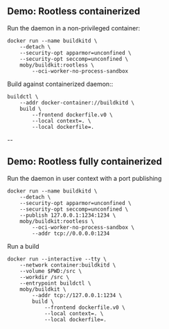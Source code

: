 ## Demo: Rootless containerized

Run the daemon in a non-privileged container:

```plaintext
docker run --name buildkitd \
    --detach \
    --security-opt apparmor=unconfined \
    --security-opt seccomp=unconfined \
    moby/buildkit:rootless \
        --oci-worker-no-process-sandbox
```

Build against containerized daemon::

```plaintext
buildctl \
    --addr docker-container://buildkitd \
    build \
        --frontend dockerfile.v0 \
        --local context=. \
        --local dockerfile=.
```

--

## Demo: Rootless fully containerized

Run the daemon in user context with a port publishing

```plaintext
docker run --name buildkitd \
    --detach \
    --security-opt apparmor=unconfined \
    --security-opt seccomp=unconfined \
    --publish 127.0.0.1:1234:1234 \
    moby/buildkit:rootless \
        --oci-worker-no-process-sandbox \
        --addr tcp://0.0.0.0:1234
```

Run a build

```plaintext
docker run --interactive --tty \
    --network container:buildkitd \
    --volume $PWD:/src \
    --workdir /src \
    --entrypoint buildctl \
    moby/buildkit \
        --addr tcp://127.0.0.1:1234 \
        build \
            --frontend dockerfile.v0 \
            --local context=. \
            --local dockerfile=.
```
